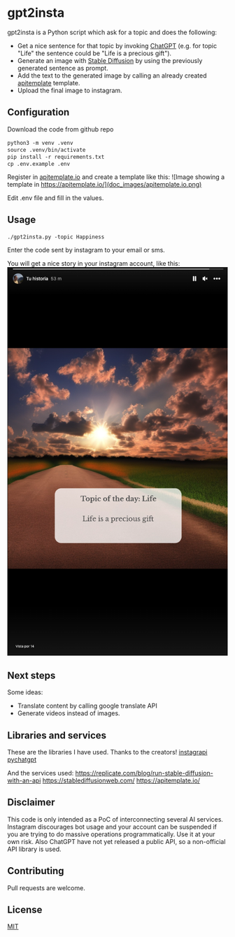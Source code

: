 # gpt2insta

gpt2insta is a Python script which ask for a topic and does the following:

* Get a nice sentence for that topic by invoking [ChatGPT](https://chat.openai.com/chat) (e.g. for topic "Life" the sentence could be "Life is a precious gift").
* Generate an image with [Stable Diffusion](https://stablediffusionweb.com/#demo) by using the previously generated sentence as prompt.
* Add the text to the generated image by calling an already created [apitemplate](https://app.apitemplate.io/) template.
* Upload the final image to instagram.

## Configuration

Download the code from github repo

```
python3 -m venv .venv
source .venv/bin/activate
pip install -r requirements.txt
cp .env.example .env
```

Register in [apitemplate.io](https://apitemplate.io/) and create a template like this:
![Image showing a template in https://apitemplate.io/](doc_images/apitemplate.io.png)

Edit .env file and fill in the values.

## Usage

```
./gpt2insta.py -topic Happiness

```
Enter the code sent by instagram to your email or sms.

You will get a nice story in your instagram account, like this:
![Instagram story with the generated image](doc_images/instagram.png)

## Next steps

Some ideas: 

* Translate content by calling google translate API
* Generate videos instead of images.

## Libraries and services

These are the libraries I have used. Thanks to the creators!
[instagrapi](https://github.com/adw0rd/instagrapi)
[pychatgpt](https://github.com/rawandahmad698/PyChatGPT)

And the services used:
https://replicate.com/blog/run-stable-diffusion-with-an-api
https://stablediffusionweb.com/
https://apitemplate.io/

## Disclaimer
This code is only intended as a PoC of interconnecting several AI services.
Instagram discourages bot usage and your account can be suspended if you are trying to do massive operations programmatically. Use it at your own risk.
Also ChatGPT have not yet released a public API, so a non-official API library is used.

## Contributing

Pull requests are welcome. 

## License

[MIT](https://choosealicense.com/licenses/mit/)